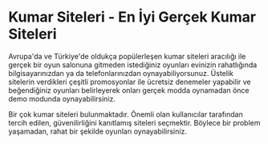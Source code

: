 # Kumar Siteleri - En İyi Gerçek Kumar Siteleri

Avrupa'da ve Türkiye'de oldukça popülerleşen kumar siteleri aracılığı ile gerçek bir oyun salonuna gitmeden istediğiniz oyunları evinizin rahatlığında bilgisayarınızdan ya da telefonlarınızdan oynayabiliyorsunuz. Üstelik sitelerin verdikleri çeşitli promosyonlar ile ücretsiz denemeler yapabilir ve beğendiğiniz oyunları belirleyerek onları gerçek modda oynamadan önce demo modunda oynayabilirsiniz.

Bir çok kumar siteleri bulunmaktadır. Önemli olan kullanıcılar tarafından tercih edilen, güvenilirliğini kanıtlamış siteleri seçmektir. Böylece bir problem yaşamadan, rahat bir şekilde oyunları oynayabilirsiniz.

